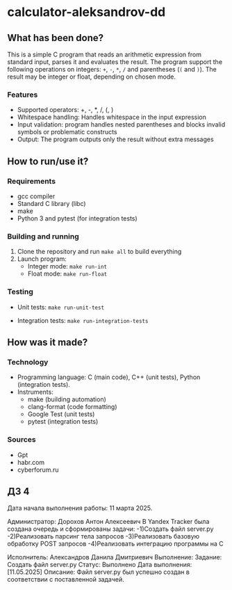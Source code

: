 # calculator-aleksandrov-dd

## What has been done?

This is a simple C program that reads an arithmetic expression from standard input, parses it and evaluates the result. The program support the following operations on integers: `+`, `-`, `*`, `/` and parentheses (`(` and `)`). The result may be integer or float, depending on chosen mode.

### Features

- Supported operators: +, -, *, /, (, )
- Whitespace handling: Handles whitespace in the input expression
- Input validation: program handles nested parentheses and blocks invalid symbols or problematic constructs
- Output: The program outputs only the result without extra messages

## How to run/use it?

### Requirements
- gcc compiler
- Standard C library (libc)
- make
- Python 3 and pytest (for integration tests)

### Building and running
1. Clone the repository and run `make all` to build everything
2. Launch program:
   - Integer mode:
   	`make run-int`
   - Float mode:
   	`make run-float`

### Testing
- Unit tests:
	`make run-unit-test`
	
- Integration tests:
	`make run-integration-tests`

## How was it made?

### Technology
- Programming language: C (main code), C++ (unit tests), Python (integration tests).
- Instruments:
  - make (building automation)
  - clang-format (code formatting)
  - Google Test (unit tests)
  - pytest (integration tests)

### Sources
- Gpt
- habr.com
- cyberforum.ru

##  ДЗ 4
  Дата начала выполнения работы: 11 марта 2025.
  
  Администратор: Дорохов Антон Алексеевич
  В Yandex Tracker была создана очередь и сформированы задачи:
  -1)Создать файл server.py
  -2)Реализовать парсинг тела запросов
  -3)Реализовать базовую обработку POST  запросов
  -4)Реализовать интеграцию программы на C
  
  Исполнитель: Александров Данила Дмитриевич
  Выполнение:
  Задание: Создать файл server.py
  Статус: Выполнено
  Дата выполнения: [11.05.2025]
  Описание: Файл server.py был успешно создан в соответствии с поставленной задачей.
